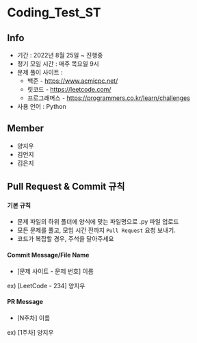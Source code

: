 # Coding_Test_ST



## Info

- 기간 : 2022년 8월 25일 ~ 진행중
- 정기 모임 시간 : 매주 목요일 9시
- 문제 풀이 사이트 :
  - 백준 - https://www.acmicpc.net/
  - 릿코드 - https://leetcode.com/
  - 프로그래머스 - https://programmers.co.kr/learn/challenges
- 사용 언어 : Python


## Member

- 양지우
- 김언지
- 김은지



## Pull Request & Commit 규칙

#### 기본 규칙

- 문제 파일의 하위 폴더에 양식에 맞는 파일명으로 .py 파일 업로드
- 모든 문제를 풀고, 모임 시간 전까지 `Pull Request` 요청 보내기.
- 코드가 복잡할 경우, 주석을 달아주세요



#### Commit Message/File Name

- [문제 사이트 - 문제 번호] 이름

ex) [LeetCode - 234] 양지우



#### PR Message

- [N주차] 이름

ex) [1주차] 양지우

